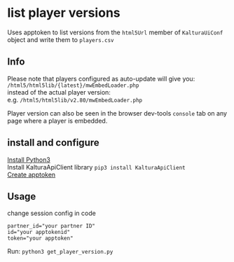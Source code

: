 # list player versions
Uses apptoken to list versions from the `html5Url` member of `KalturaUiConf` object and write them to `players.csv`    

## Info

Please note that players configured as auto-update will give you:  
`/html5/html5lib/{latest}/mwEmbedLoader.php`    
instead of the actual player version:  
e.g. `/html5/html5lib/v2.80/mwEmbedLoader.php`

Player version can also be seen in the browser dev-tools `console` tab on any page where a player is embedded.  

## install and configure  
[Install Python3](https://www.python.org/downloads/)   
Install KalturaApiClient library `pip3 install KalturaApiClient`  
[Create apptoken](https://developer.kaltura.com/api-docs/VPaaS-API-Getting-Started/application-tokens.html)  

## Usage
change session config in code 

    partner_id="your partner ID"  
    id="your apptokenid"  
    token="your apptoken"  

Run:  `python3 get_player_version.py` 